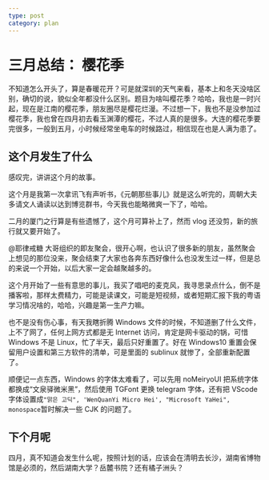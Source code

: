 ```yaml
---
type: post
category: plan
---
```


# 三月总结： 樱花季

不知道怎么开头了，算是春暖花开？可是就深圳的天气来看，基本上和冬天没啥区别，确切的说，貌似全年都没什么区别。题目为啥叫樱花季？哈哈，我也是一时兴起，现在是江南的樱花季，朋友圈尽是樱花烂漫。不过想一下，我也不是没参加过樱花季，我也曾在四月初去看玉渊潭的樱花，不过人真的是很多。大连的樱花季要完很多，一般到五月，小时候经常坐电车的时候路过，相信现在也是人满为患了。

## 这个月发生了什么

感叹完，讲讲这个月的故事。

这个月是我第一次拿讯飞有声听书，《元朝那些事儿》就是这么听完的，周朝大夫多请文人诵读以达到博览群书，今天我也能略微爽一下了，哈哈。

二月的厦门之行算是有些遗憾了，这个月可算补上了，然而 vlog 还没剪，新的旅行就又要开始了。

@耶律戒糖 大哥组织的即友聚会，很开心啊，也认识了很多新的朋友，虽然聚会上想见的那位没来，聚会结束了大家也各奔东西好像什么也没发生过一样，但是总的来说一个开始，以后大家一定会越聚越多的。

这个月开始了一些有意思的事儿，我买了唱吧的麦克风，我寻思录点什么，倒不是播客啦，那样太费精力，可能是读课文，可能是短视频，或者短期汇报下我的粤语学习情况啥的，哈哈，兴趣是第一生产力嘛。

也不是没有伤心事，有天我瞎折腾 Windows 文件的时候，不知道删了什么文件，上不了网了，任何上网方式都是无 Internet 访问，肯定是网卡驱动的锅，可惜 Windows 不是 Linux，忙了半天，最后只好重置了。好在 Windows10 重置会保留用户设置和第三方软件的清单，可是里面的 sublinux 就惨了，全部重新配置了。

顺便记一点东西，Windows 的字体太难看了，可以先用 noMeiryoUI 把系统字体都换成“文泉驿微米黑”，然后使用 TGFont 更换 telegram 字体，还有把 VScode 字体设置成`"맑은 고딕", 'WenQuanYi Micro Hei', "Microsoft YaHei", monospace`暂时解决一些 CJK 的问题了。

## 下个月呢

四月，真不知道会发生什么呢，按照计划的话，应该会在清明去长沙，湖南省博物馆是必须的，然后湖南大学？岳麓书院？还有橘子洲头？
